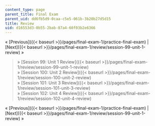 ```yaml
---
content_type: page
parent_title: Final Exam
parent_uid: dd6fb5d9-0caa-c5e5-061b-3b20b27d5d15
title: Review
uid: d16553d3-0b55-2bab-87a4-60f03b2e6366
---
```


« [Previous]({{< baseurl >}}/pages/final-exam-1/practice-final-exam) | [Next]({{< baseurl >}}/pages/final-exam-1/review/session-99-unit-1-review) »

> » [Session 99: Unit 1 Review]({{< baseurl >}}/pages/final-exam-1/review/session-99-unit-1-review)  
> » [Session 100: Unit 2 Review]({{< baseurl >}}/pages/final-exam-1/review/session-100-unit-2-review)  
> » [Session 101: Unit 3 Review]({{< baseurl >}}/pages/final-exam-1/review/session-101-unit-3-review)  
> » [Session 102: Unit 4 Review]({{< baseurl >}}/pages/final-exam-1/review/session-102-unit-4-review)

« [Previous]({{< baseurl >}}/pages/final-exam-1/practice-final-exam) | [Next]({{< baseurl >}}/pages/final-exam-1/review/session-99-unit-1-review) »